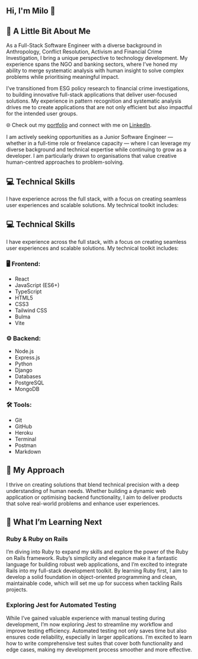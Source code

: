 ## Hi, I'm Milo 👋

## 🧩 A Little Bit About Me

As a Full-Stack Software Engineer with a diverse background in Anthropology, Conflict Resolution, Activism and Financial Crime Investigation, I bring a unique perspective to technology development. My experience spans the NGO and banking sectors, where I’ve honed my ability to merge systematic analysis with human insight to solve complex problems while prioritising meaningful impact.

I’ve transitioned from ESG policy research to financial crime investigations, to building innovative full-stack applications that deliver user-focused solutions. My experience in pattern recognition and systematic analysis drives me to create applications that are not only efficient but also impactful for the intended user groups.

🌐 Check out my [portfolio](https://milochambers.co.uk) and connect with me on [LinkedIn](https://www.linkedin.com/in/milo-chambers/).

I am actively seeking opportunities as a Junior Software Engineer — whether in a full-time role or freelance capacity — where I can leverage my diverse background and technical expertise while continuing to grow as a developer. I am particularly drawn to organisations that value creative human-centred approaches to problem-solving.

## 💻 Technical Skills

I have experience across the full stack, with a focus on creating seamless user experiences and scalable solutions. My technical toolkit includes:

## 💻 Technical Skills

I have experience across the full stack, with a focus on creating seamless user experiences and scalable solutions. My technical toolkit includes:

### 🖥️ Frontend:
- React
- JavaScript (ES6+)
- TypeScript
- HTML5
- CSS3
- Tailwind CSS
- Bulma
- Vite

### ⚙️ Backend:
- Node.js
- Express.js
- Python
- Django
- Databases
- PostgreSQL
- MongoDB

### 🛠️ Tools:
- Git
- GitHub
- Heroku
- Terminal
- Postman
- Markdown


## 🚀 My Approach

I thrive on creating solutions that blend technical precision with a deep understanding of human needs. Whether building a dynamic web application or optimising backend functionality, I aim to deliver products that solve real-world problems and enhance user experiences.

## 🌱 What I’m Learning Next

### Ruby & Ruby on Rails
I’m diving into Ruby to expand my skills and explore the power of the Ruby on Rails framework. Ruby’s simplicity and elegance make it a fantastic language for building robust web applications, and I’m excited to integrate Rails into my full-stack development toolkit. By learning Ruby first, I aim to develop a solid foundation in object-oriented programming and clean, maintainable code, which will set me up for success when tackling Rails projects.

### Exploring Jest for Automated Testing
While I’ve gained valuable experience with manual testing during development, I’m now exploring Jest to streamline my workflow and improve testing efficiency. Automated testing not only saves time but also ensures code reliability, especially in larger applications. I’m excited to learn how to write comprehensive test suites that cover both functionality and edge cases, making my development process smoother and more effective.
